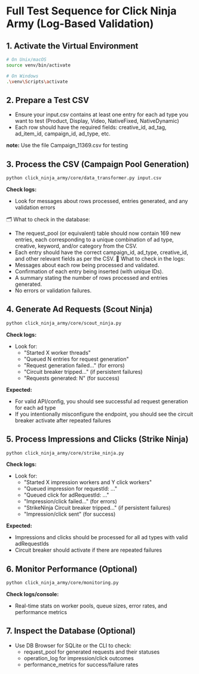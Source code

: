 # Full Test Sequence for Click Ninja Army (Log-Based Validation)

## 1. Activate the Virtual Environment

```bash
# On Unix/macOS
source venv/bin/activate

# On Windows
.\venv\Scripts\activate
```

## 2. Prepare a Test CSV

* Ensure your input.csv contains at least one entry for each ad type you want to test (Product, Display, Video, NativeFixed, NativeDynamic)
* Each row should have the required fields: creative_id, ad_tag, ad_item_id, campaign_id, ad_type, etc.

**note:** Use the file Campaign_11369.csv for testing

## 3. Process the CSV (Campaign Pool Generation)

```bash
python click_ninja_army/core/data_transformer.py input.csv
```

**Check logs:**
* Look for messages about rows processed, entries generated, and any validation errors

🗂️ What to check in the database:
- The request_pool (or equivalent) table should now contain 169 new entries, each corresponding to a unique combination of ad type, creative, keyword, and/or category from the CSV.
- Each entry should have the correct campaign_id, ad_type, creative_id, and other relevant fields as per the CSV.
📜 What to check in the logs:
- Messages about each row being processed and validated.
- Confirmation of each entry being inserted (with unique IDs).
- A summary stating the number of rows processed and entries generated.
- No errors or validation failures.

## 4. Generate Ad Requests (Scout Ninja)

```bash
python click_ninja_army/core/scout_ninja.py
```

**Check logs:**
* Look for:
  * "Started X worker threads"
  * "Queued N entries for request generation"
  * "Request generation failed…" (for errors)
  * "Circuit breaker tripped…" (if persistent failures)
  * "Requests generated: N" (for success)

**Expected:**
* For valid API/config, you should see successful ad request generation for each ad type
* If you intentionally misconfigure the endpoint, you should see the circuit breaker activate after repeated failures

## 5. Process Impressions and Clicks (Strike Ninja)

```bash
python click_ninja_army/core/strike_ninja.py
```

**Check logs:**
* Look for:
  * "Started X impression workers and Y click workers"
  * "Queued impression for requestId: …"
  * "Queued click for adRequestId: …"
  * "Impression/click failed…" (for errors)
  * "StrikeNinja Circuit breaker tripped…" (if persistent failures)
  * "Impression/click sent" (for success)

**Expected:**
* Impressions and clicks should be processed for all ad types with valid adRequestIds
* Circuit breaker should activate if there are repeated failures

## 6. Monitor Performance (Optional)

```bash
python click_ninja_army/core/monitoring.py
```

**Check logs/console:**
* Real-time stats on worker pools, queue sizes, error rates, and performance metrics

## 7. Inspect the Database (Optional)

* Use DB Browser for SQLite or the CLI to check:
  * request_pool for generated requests and their statuses
  * operation_log for impression/click outcomes
  * performance_metrics for success/failure rates